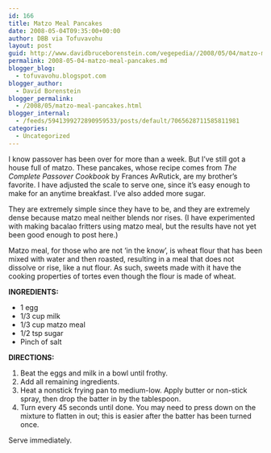 ```yaml
---
id: 166
title: Matzo Meal Pancakes
date: 2008-05-04T09:35:00+00:00
author: DBB via Tofuvavohu
layout: post
guid: http://www.davidbruceborenstein.com/vegepedia//2008/05/04/matzo-meal-pancakes/
permalink: 2008-05-04-matzo-meal-pancakes.md
blogger_blog:
  - tofuvavohu.blogspot.com
blogger_author:
  - David Borenstein
blogger_permalink:
  - /2008/05/matzo-meal-pancakes.html
blogger_internal:
  - /feeds/5941399272890959533/posts/default/7065628711585811981
categories:
  - Uncategorized
---
```

I know passover has been over for more than a week. But I&#8217;ve still got a house full of matzo. These pancakes, whose recipe comes from <span style="font-style: italic;">The Complete Passover Cookbook</span> by Frances AvRutick, are my brother&#8217;s favorite. I have adjusted the scale to serve one, since it&#8217;s easy enough to make for an anytime breakfast. I&#8217;ve also added more sugar.

They are extremely simple since they have to be, and they are extremely dense because matzo meal neither blends nor rises. (I have experimented with making bacalao fritters using matzo meal, but the results have not yet been good enough to post here.)

Matzo meal, for those who are not &#8216;in the know&#8217;, is wheat flour that has been mixed with water and then roasted, resulting in a meal that does not dissolve or rise, like a nut flour. As such, sweets made with it have the cooking properties of tortes even though the flour is made of wheat.

<span style="font-weight: bold;">INGREDIENTS:</span> 

  * 1 egg
  * 1/3 cup milk
  * 1/3 cup matzo meal
  * 1/2 tsp sugar
  * Pinch of salt

<span style="font-weight: bold;">DIRECTIONS:<br /></span> 

  1. Beat the eggs and milk in a bowl until frothy.
  2. Add all remaining ingredients.
  3. Heat a nonstick frying pan to medium-low. Apply butter or non-stick spray, then drop the batter in by the tablespoon.
  4. Turn every 45 seconds until done. You may need to press down on the mixture to flatten in out; this is easier after the batter has been turned once.

Serve immediately.